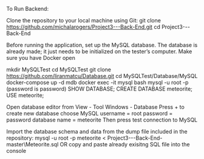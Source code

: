 To Run Backend:

Clone the repository to your local machine using Git:
git clone https://github.com/michalarogers/Project3---Back-End.git
cd Project3---Back-End

Before running the application, set up the MySQL database. The database is already made; it just needs to be initialized on the tester’s computer. Make sure you have Docker open

mkdir MySQLTest
cd MySQLTest
git clone https://github.com/liranmatcu/Database.git
cd  MySQLTest/Database/MySQL 
docker-compose up -d mdb
docker exec -it mysql bash
mysql -u root -p (password is password)
SHOW DATABASE;
CREATE DATABASE meteorite;
USE meteorite;

Open database editor from View - Tool Windows - Database
Press + to create new database choose MySQL
username = root
password = password
database name = meteorite
Then press test connection to MySQL


Import the database schema and data from the dump file included in the repository:
mysql -u root -p meteorite < Project3---Back-End-master\Meteorite.sql OR copy and paste already exisitng SQL file into the console

